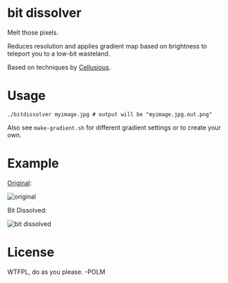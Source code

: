 # bit dissolver

Melt those pixels. 

Reduces resolution and applies gradient map based on brightness to teleport you to a low-bit wasteland.

Based on techniques by [Cellusious](https://twitter.com/cellusious).

# Usage

    ./bitdissolver myimage.jpg # output will be "myimage.jpg.out.png"

Also see `make-gradient.sh` for different gradient settings or to create your own. 

# Example

[Original](https://www.flickr.com/photos/internetarchivebookimages/14762029991/in/photolist-outgdt-ocEbrS-oeWVa2-ouiEbc-oukdor-oszqGy-od8hqF-oeV1HR-od3MbZ-ov2AuS-oe148h-ovi2hC-aiWxfG-odaxsv-oum85w-ouozYq-oup3Ah-od8eJP-ovrT3B-oszdeC-odjiVW-odyGF6-ounBKN-ouRfnv-own53K-ow2fzg-od7hZb-odjY1U-oeXm8F-oupmky-ou6Tmz-n99Jv3-ouLFEV-ouNtwD-ow7Rnk-odk3iv-of1YzG-oy5vKi-oszEpd-oupY2V-owmK1g-odjJNb-ouk5wz-ouBLYV-oeXPzK-odk5aA-osLpvJ-oterxA-ouPAXx-ouAfER):

![original](http://i.imgur.com/Vd8PeQw.jpg)

Bit Dissolved: 

![bit dissolved](http://i.imgur.com/321yBdO.png)

# License

WTFPL, do as you please. -POLM


